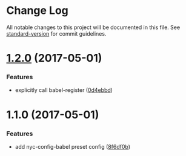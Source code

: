 # Change Log

All notable changes to this project will be documented in this file.
See [standard-version](https://github.com/conventional-changelog/standard-version) for commit guidelines.

<a name="1.2.0"></a>
# [1.2.0](https://github.com/istanbuljs/istanbuljs/compare/@istanbuljs/nyc-config-babel@1.1.0...@istanbuljs/nyc-config-babel@1.2.0) (2017-05-01)


### Features

* explicitly call babel-register ([0d4ebbd](https://github.com/istanbuljs/istanbuljs/commit/0d4ebbd))




<a name="1.1.0"></a>
# 1.1.0 (2017-05-01)


### Features

* add nyc-config-babel preset config ([8f6df0b](https://github.com/istanbuljs/istanbuljs/commit/8f6df0b))
